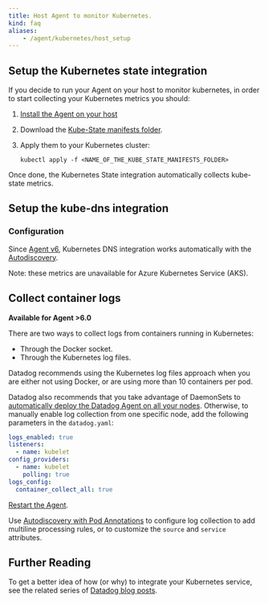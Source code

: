 ```yaml
---
title: Host Agent to monitor Kubernetes.
kind: faq
aliases:
    - /agent/kubernetes/host_setup
---
```


## Setup the Kubernetes state integration

If you decide to run your Agent on your host to monitor kubernetes, in order to start collecting your Kubernetes metrics you should:

1. [Install the Agent on your host][1]
2. Download the [Kube-State manifests folder][2].
3. Apply them to your Kubernetes cluster:

    ```shell
    kubectl apply -f <NAME_OF_THE_KUBE_STATE_MANIFESTS_FOLDER>
    ```

Once done, the Kubernetes State integration automatically collects kube-state metrics.

## Setup the kube-dns integration

### Configuration

Since [Agent v6][3], Kubernetes DNS integration works automatically with the [Autodiscovery][4].

Note: these metrics are unavailable for Azure Kubernetes Service (AKS).

## Collect container logs

**Available for Agent >6.0**

There are two ways to collect logs from containers running in Kubernetes:

- Through the Docker socket.
- Through the Kubernetes log files.

Datadog recommends using the Kubernetes log files approach when you are either not using Docker, or are using more than 10 containers per pod.

Datadog also recommends that you take advantage of DaemonSets to [automatically deploy the Datadog Agent on all your nodes][5].
Otherwise, to manually enable log collection from one specific node, add the following parameters in the `datadog.yaml`:

```yaml
logs_enabled: true
listeners:
  - name: kubelet
config_providers:
  - name: kubelet
    polling: true
logs_config:
  container_collect_all: true
```

[Restart the Agent][6].

Use [Autodiscovery with Pod Annotations][4] to configure log collection to add multiline processing rules, or to customize the `source` and `service` attributes.

## Further Reading

To get a better idea of how (or why) to integrate your Kubernetes service, see the related series of [Datadog blog posts][7].

[1]: https://app.datadoghq.com/account/settings/agent/latest
[2]: https://github.com/kubernetes/kube-state-metrics/tree/master/examples/standard
[3]: /agent/
[4]: /agent/kubernetes/integrations/
[5]: https://app.datadoghq.com/account/settings/agent/latest?platform=kubernetes
[6]: /agent/guide/agent-commands/#start-stop-and-restart-the-agent
[7]: https://www.datadoghq.com/blog/monitoring-kubernetes-era
